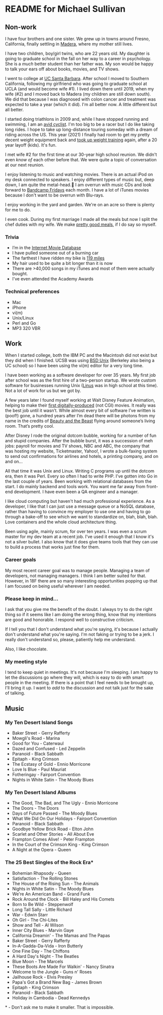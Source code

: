 # README for Michael Sullivan

## Non-work

I have four brothers and one sister.
We grew up in towns around Fresno, California, finally settling in [Madera](https://en.wikipedia.org/wiki/Madera,_California), where my mother still lives.

I have two children, boy/girl twins, who are 22 years old.
My daughter is going to graduate school in the fall on her way to a career in psychology.
She is a *much* better student than her father was.
My son would be happy to talk your ears off about books, movies, and TV shows.

I went to college at [UC Santa Barbara](https://www.ucsb.edu).
After school I moved to Southern California, following my girlfriend
who was going to graduate school at UCLA (and would become wife #1).
I lived down there until 2019, when my wife (#2) and I moved back to Madera
(my children are still down south).
We did that because I was diagnosed with colon cancer and treatment was
expected to take a year (which it did).
I'm all better now. A little different but all better.

I started doing triathlons in 2009 and, while I have stopped running and
swimming, I am an [avid cyclist](https://www.strava.com/athletes/michaelsullivan).
I'm too big to be a racer but I do like taking long rides.
I hope to take up long-distance touring someday with a dream of
riding across the US.
This year (2021) I finally had room to get my pretty decent weight equipment back
and [took up weight training](http://www.weightsnet.com) again, after a 20 year layoff (kids).
It's fun.

I met wife #2 for the first time at our 30-year high school reunion.
We didn't even *know of* each other before that.
We were quite a topic of conversation at our next reunion.

I enjoy listening to music and watching movies.
There is an actual iPod on my desk connected to speakers.
I enjoy different types of music but, deep down, I am quite the metal-head.🤘
I am overrun with music CDs and look forward to [Bandcamp Fridays](https://isitbandcampfriday.com) each month.
I have a lot of iTunes movies because I don't want to be overrun with Blu-rays.

I enjoy working in the yard and garden.
We're on an acre so there is plenty for me to do.

I even cook.
During my first marriage I made all the meals but now I split the chef duties with my wife.
We make [pretty good meals](https://cookbookfabuloso.blogspot.com), if I do say so myself.

### Trivia

* I’m in the [Internet Movie Database](https://www.imdb.com/name/nm0838250)
* I have pulled someone out of a burning car
* The farthest I have ridden my bike is [119 miles](https://www.strava.com/activities/1552310223)
* My hair used to be quite a bit longer than it is now
* There are >40,000 songs in my iTunes and most of them were actually bought.
* I've even attended the Academy Awards

### Technical preferences

* Mac
* iPhone
* vi(m)
* Unix/Linux
* Perl and Go
* MP3 320 VBR

## Work

When I started college, both the IBM PC and the Macintosh did not exist but they did when I finished.
UCSB was using
[BSD Unix](https://en.wikipedia.org/wiki/Berkeley_Software_Distribution)
(Berkeley also being a UC school) so I have been using the vi(m) editor
for a very long time.

I have been working as a software developer for over 35 years.
My first job after school was as the first hire of a two-person startup.
We wrote custom software for businesses running Unix
([Linus](https://en.wikipedia.org/wiki/Linus_Torvalds)
was in high school at this time).
Not a lot of work for us but we got by.

A few years later I found myself working at Walt Disney Feature Animation,
helping to make their
[first digitally-produced](https://www.imdb.com/title/tt0100477/)
(not CGI) movies.
It really was the best job until it wasn’t.
While almost every bit of software I’ve written is (poof!) gone,
a hundred years after I’m dead there will be photons from my name
in the credits of [Beauty and the Beast](https://www.imdb.com/title/tt0101414/?ref_=nv_sr_srsg_3)
flying around someone’s living room.
That’s pretty cool.

After Disney I rode the original dotcom bubble,
working for a number of fun and stupid companies.
After the bubble burst, it was a succession of meh jobs:
payroll for movies and TV shows,
NBC and ABC,
the company that was hosting my website,
Ticketmaster, Yahoo!,
I wrote a bulk-faxing system to send out confirmations for airlines and hotels,
a printing company,
and on and on...

All that time it was Unix and Linux.
Writing C programs up until the dotcom era, then it was Perl.
Every so often I had to write PHP.
I've gotten into Go in the last couple of years.
Been working with relational databases from the start.
I do mainly backend and tools work.
You want me far away from front-end development.
I have even been a QA engineer and a manager.

I like cloud computing but haven't had much professional experience.
As a developer, I like that I can just use a message queue or a NoSQL database,
rather than having to convince my employer to use one and having to go through
a bake-off to see which we want to standardize on, blah, blah, blah.
Love containers and the whole cloud architecture thing.

Been using agile, mainly scrum, for over ten years.
I was even a scrum master for my dev team at a recent job.
I've used it enough that I know it's not a silver bullet.
I also know that it does give teams tools that they can use to build a process that works just fine for them.

### Career goals

My most recent career goal was to manage people.
Managing a team of developers, not managing managers.
I think I am better suited for that.
However, in 18F there are so many interesting opportunities popping up
that I am focused on being useful wherever I am needed.

### Please keep in mind...

I ask that you give me the benefit of the doubt.
I always try to do the right thing so if it seems like I am doing the wrong thing,
know that my intentions are good and honorable.
I respond well to constructive criticism.

If I tell you that I don't understand what you're saying, it's because I actually don't understand what you're saying.
I'm not faking or trying to be a jerk.
I really don't understand so, please, patiently help me understand.

Also, I like chocolate.

### My meeting style

I tend to keep quiet in meetings.
It's not because I'm sleeping.
I am happy to let the discussions go where they will, which is easy to do with smart people in the meeting.
If there is a point that I feel needs to be brought up, I'll bring it up.
I want to *add* to the discussion and not talk just for the sake of talking.

## Music

### My Ten Desert Island Songs

* Baker Street - Gerry Rafferty
* Mowgli's Road - Marina
* Good for You - Caterwaul
* Dazed and Confused - Led Zeppelin
* Paranoid - Black Sabbath
* Epitaph - King Crimson
* The Ecstasy of Gold - Ennio Morricone
* Love Is Blue - Paul Mauriat
* Fotheringay - Fairport Convention
* Nights in White Satin - The Moody Blues

### My Ten Desert Island Albums

* The Good, The Bad, and The Ugly - Ennio Morricone
* The Doors - The Doors
* Days of Future Passed - The Moody Blues
* What We Did On Our Holidays - Fairport Convention
* Paranoid - Black Sabbath
* Goodbye Yellow Brick Road - Elton John
* Scarlet and Other Stories - All About Eve
* Frampton Comes Alive! - Peter Frampton
* In the Court of the Crimson King - King Crimson
* A Night at the Opera - Queen

### The 25 Best Singles of the Rock Era*

* Bohemian Rhapsody - Queen
* Satisfaction - The Rolling Stones
* The House of the Rising Sun - The Animals
* Nights in White Satin - The Moody Blues
* We're An American Band - Grand Funk
* Rock Around the Clock - Bill Haley and His Comets
* Born to Be Wild - Steppenwolf
* Long Tall Sally - Little Richard
* War - Edwin Starr
* Oh Girl - The Chi-Lites
* Show and Tell - Al Wilson
* Inner City Blues - Marvin Gaye
* California Dreamin' - The Mamas and The Papas
* Baker Street - Gerry Rafferty
* In-A-Gadda-Da-Vida - Iron Butterly
* One Fine Day - The Chiffons
* A Hard Day's Night - The Beatles
* Blue Moon - The Marcels
* These Boots Are Made For Walkin' - Nancy Sinatra
* Welcome to the Jungle - Guns n' Roses
* Jailhouse Rock - Elvis Presley
* Papa's Got a Brand New Bag - James Brown
* Epitaph - King Crimson
* Paranoid - Black Sabbath
* Holiday in Cambodia - Dead Kennedys

\* - Don't ask me to make it smaller. That is impossible.
